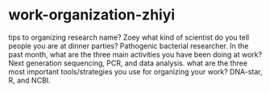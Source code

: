 # work-organization-zhiyi
tips to organizing research
name?  Zoey
what kind of scientist do you tell people you are at dinner parties?  Pathogenic bacterial researcher.
In the past month, what are the three main activities you have been doing at work?  Next generation sequencing, PCR, and data analysis.
what are the three most important tools/strategies you use for organizing your work?  DNA-star, R, and NCBI.
